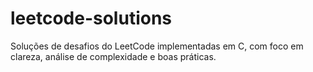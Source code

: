 # leetcode-solutions
Soluções de desafios do LeetCode implementadas em C, com foco em clareza, análise de complexidade e boas práticas.
